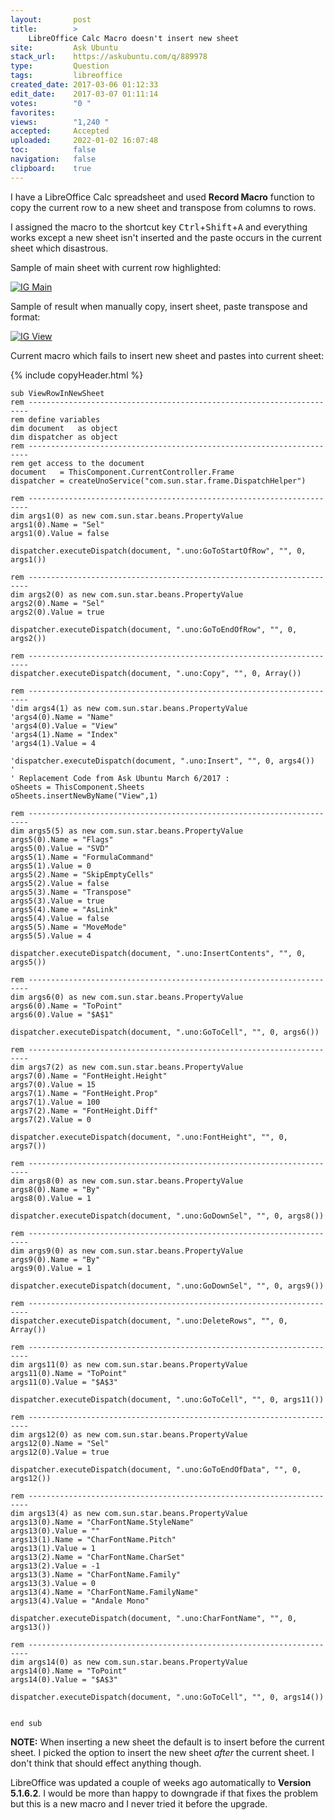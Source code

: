```yaml
---
layout:       post
title:        >
    LibreOffice Calc Macro doesn't insert new sheet
site:         Ask Ubuntu
stack_url:    https://askubuntu.com/q/889978
type:         Question
tags:         libreoffice
created_date: 2017-03-06 01:12:33
edit_date:    2017-03-07 01:11:14
votes:        "0 "
favorites:    
views:        "1,240 "
accepted:     Accepted
uploaded:     2022-01-02 16:07:48
toc:          false
navigation:   false
clipboard:    true
---
```


I have a LibreOffice Calc spreadsheet and used **Record Macro** function to copy the current row to a new sheet and transpose from columns to rows.

I assigned the macro to the shortcut key <kbd>Ctrl</kbd>+<kbd>Shift</kbd>+<kbd>A</kbd> and everything works except a new sheet isn't inserted and the paste occurs in the current sheet which disastrous.

Sample of main sheet with current row highlighted:

[![IG Main][1]][1]

Sample of result when manually copy, insert sheet, paste transpose and format:

[![IG View][2]][2]

Current macro which fails to insert new sheet and pastes into current sheet:

{% include copyHeader.html %}
``` 
sub ViewRowInNewSheet
rem ----------------------------------------------------------------------
rem define variables
dim document   as object
dim dispatcher as object
rem ----------------------------------------------------------------------
rem get access to the document
document   = ThisComponent.CurrentController.Frame
dispatcher = createUnoService("com.sun.star.frame.DispatchHelper")

rem ----------------------------------------------------------------------
dim args1(0) as new com.sun.star.beans.PropertyValue
args1(0).Name = "Sel"
args1(0).Value = false

dispatcher.executeDispatch(document, ".uno:GoToStartOfRow", "", 0, args1())

rem ----------------------------------------------------------------------
dim args2(0) as new com.sun.star.beans.PropertyValue
args2(0).Name = "Sel"
args2(0).Value = true

dispatcher.executeDispatch(document, ".uno:GoToEndOfRow", "", 0, args2())

rem ----------------------------------------------------------------------
dispatcher.executeDispatch(document, ".uno:Copy", "", 0, Array())

rem ----------------------------------------------------------------------
'dim args4(1) as new com.sun.star.beans.PropertyValue
'args4(0).Name = "Name"
'args4(0).Value = "View"
'args4(1).Name = "Index"
'args4(1).Value = 4

'dispatcher.executeDispatch(document, ".uno:Insert", "", 0, args4())
'
' Replacement Code from Ask Ubuntu March 6/2017 :
oSheets = ThisComponent.Sheets
oSheets.insertNewByName("View",1)

rem ----------------------------------------------------------------------
dim args5(5) as new com.sun.star.beans.PropertyValue
args5(0).Name = "Flags"
args5(0).Value = "SVD"
args5(1).Name = "FormulaCommand"
args5(1).Value = 0
args5(2).Name = "SkipEmptyCells"
args5(2).Value = false
args5(3).Name = "Transpose"
args5(3).Value = true
args5(4).Name = "AsLink"
args5(4).Value = false
args5(5).Name = "MoveMode"
args5(5).Value = 4

dispatcher.executeDispatch(document, ".uno:InsertContents", "", 0, args5())

rem ----------------------------------------------------------------------
dim args6(0) as new com.sun.star.beans.PropertyValue
args6(0).Name = "ToPoint"
args6(0).Value = "$A$1"

dispatcher.executeDispatch(document, ".uno:GoToCell", "", 0, args6())

rem ----------------------------------------------------------------------
dim args7(2) as new com.sun.star.beans.PropertyValue
args7(0).Name = "FontHeight.Height"
args7(0).Value = 15
args7(1).Name = "FontHeight.Prop"
args7(1).Value = 100
args7(2).Name = "FontHeight.Diff"
args7(2).Value = 0

dispatcher.executeDispatch(document, ".uno:FontHeight", "", 0, args7())

rem ----------------------------------------------------------------------
dim args8(0) as new com.sun.star.beans.PropertyValue
args8(0).Name = "By"
args8(0).Value = 1

dispatcher.executeDispatch(document, ".uno:GoDownSel", "", 0, args8())

rem ----------------------------------------------------------------------
dim args9(0) as new com.sun.star.beans.PropertyValue
args9(0).Name = "By"
args9(0).Value = 1

dispatcher.executeDispatch(document, ".uno:GoDownSel", "", 0, args9())

rem ----------------------------------------------------------------------
dispatcher.executeDispatch(document, ".uno:DeleteRows", "", 0, Array())

rem ----------------------------------------------------------------------
dim args11(0) as new com.sun.star.beans.PropertyValue
args11(0).Name = "ToPoint"
args11(0).Value = "$A$3"

dispatcher.executeDispatch(document, ".uno:GoToCell", "", 0, args11())

rem ----------------------------------------------------------------------
dim args12(0) as new com.sun.star.beans.PropertyValue
args12(0).Name = "Sel"
args12(0).Value = true

dispatcher.executeDispatch(document, ".uno:GoToEndOfData", "", 0, args12())

rem ----------------------------------------------------------------------
dim args13(4) as new com.sun.star.beans.PropertyValue
args13(0).Name = "CharFontName.StyleName"
args13(0).Value = ""
args13(1).Name = "CharFontName.Pitch"
args13(1).Value = 1
args13(2).Name = "CharFontName.CharSet"
args13(2).Value = -1
args13(3).Name = "CharFontName.Family"
args13(3).Value = 0
args13(4).Name = "CharFontName.FamilyName"
args13(4).Value = "Andale Mono"

dispatcher.executeDispatch(document, ".uno:CharFontName", "", 0, args13())

rem ----------------------------------------------------------------------
dim args14(0) as new com.sun.star.beans.PropertyValue
args14(0).Name = "ToPoint"
args14(0).Value = "$A$3"

dispatcher.executeDispatch(document, ".uno:GoToCell", "", 0, args14())


end sub

```

**NOTE:** When inserting a new sheet the default is to insert before the current sheet. I picked the option to insert the new sheet *after* the current sheet. I don't think that should effect anything though.

LibreOffice was updated a couple of weeks ago automatically to **Version 5.1.6.2**. I would be more than happy to downgrade if that fixes the problem but this is a new macro and I never tried it before the upgrade.


  [1]: https://i.stack.imgur.com/pMZfn.png
  [2]: https://i.stack.imgur.com/hoQsH.png
